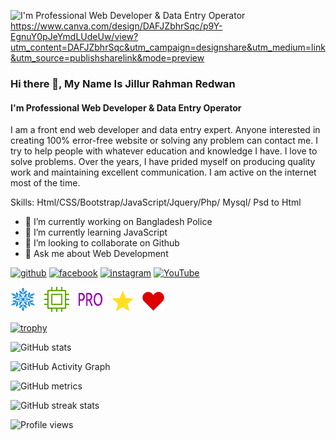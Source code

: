 ![I'm Professional Web Developer &  Data Entry Operator](https://scontent.fcgp1-1.fna.fbcdn.net/v/t39.30808-6/299660714_753051769298371_8902477510946438097_n.jpg?_nc_cat=107&ccb=1-7&_nc_sid=ab6a21&_nc_eui2=AeGrDOIuWfnoxtqncveHcRNXxb7gQoelxxXFvuBCh6XHFcNHWGv_6OM-4bNu5wwPt83Nu3sJjyvhCRz-VlIRdNDf&_nc_ohc=1jyqhsDor8UAX_CSFZj&_nc_oc=AQkd0dIiA2MRRk6-ihQWz-EYzRWebd4HmTYWkBsnt-ss178ah0lIxE9SYOG5I2lgnes&_nc_zt=23&_nc_ht=scontent.fcgp1-1.fna&oh=00_AT9pXPcW1uCu2YbbmnYGi3JaYIVeXGLSICWeuXaMwntIDw&oe=62FE5429)
https://www.canva.com/design/DAFJZbhrSqc/p9Y-EgnuY0pJeYmdLUdeUw/view?utm_content=DAFJZbhrSqc&utm_campaign=designshare&utm_medium=link&utm_source=publishsharelink&mode=preview
### Hi there 👋, My Name Is Jillur Rahman Redwan
#### I'm Professional Web Developer &  Data Entry Operator


I am a front end web developer and data entry expert. Anyone interested in creating 100% error-free website or solving any problem can contact me. I try to help people with whatever education and knowledge I have. I love to solve problems. Over the years, I have prided myself on producing quality work and maintaining excellent communication. I am active on the internet most of the time.

Skills: Html/CSS/Bootstrap/JavaScript/Jquery/Php/ Mysql/ Psd to Html

- 🔭 I’m currently working on Bangladesh Police 
- 🌱 I’m currently learning JavaScript 
- 👯 I’m looking to collaborate on Github 
- 💬 Ask me about Web Development 


[<img src='https://cdn.jsdelivr.net/npm/simple-icons@3.0.1/icons/github.svg' alt='github' height='40'>](https://github.com/https://github.com/Redwan310)  [<img src='https://cdn.jsdelivr.net/npm/simple-icons@3.0.1/icons/facebook.svg' alt='facebook' height='40'>](https://www.facebook.com/https://web.facebook.com/jillurrahmanredwan/)  [<img src='https://cdn.jsdelivr.net/npm/simple-icons@3.0.1/icons/instagram.svg' alt='instagram' height='40'>](https://www.instagram.com/https://www.instagram.com/jillur_rahman_redwan//)  [<img src='https://cdn.jsdelivr.net/npm/simple-icons@3.0.1/icons/youtube.svg' alt='YouTube' height='40'>](https://www.youtube.com/channel/https://www.youtube.com/channel/UCCzFvBYosGLnWJX97DhFplA)  

<a href='https://archiveprogram.github.com/'><img src='https://raw.githubusercontent.com/acervenky/animated-github-badges/master/assets/acbadge.gif' width='40' height='40'></a> <a href='https://docs.github.com/en/developers'><img src='https://raw.githubusercontent.com/acervenky/animated-github-badges/master/assets/devbadge.gif' width='40' height='40'></a> <a href='https://github.com/pricing'><img src='https://raw.githubusercontent.com/acervenky/animated-github-badges/master/assets/pro.gif' width='40' height='40'></a> <a href='https://stars.github.com/'><img src='https://raw.githubusercontent.com/acervenky/animated-github-badges/master/assets/starbadge.gif' width='35' height='35'></a> <a href='https://docs.github.com/en/github/supporting-the-open-source-community-with-github-sponsors'><img src='https://raw.githubusercontent.com/acervenky/animated-github-badges/master/assets/sponsorbadge.gif' width='35' height='35'></a> 

[![trophy](https://github-profile-trophy.vercel.app/?username=https://github.com/Redwan310)](https://github.com/ryo-ma/github-profile-trophy)

![GitHub stats](https://github-readme-stats.vercel.app/api?username=https://github.com/Redwan310&show_icons=true)  

![GitHub Activity Graph](https://activity-graph.herokuapp.com/graph?username=https://github.com/Redwan310)  

![GitHub metrics](https://metrics.lecoq.io/https://github.com/Redwan310)  

![GitHub streak stats](https://github-readme-streak-stats.herokuapp.com/?user=https://github.com/Redwan310)  

![Profile views](https://gpvc.arturio.dev/https://github.com/Redwan310)  
